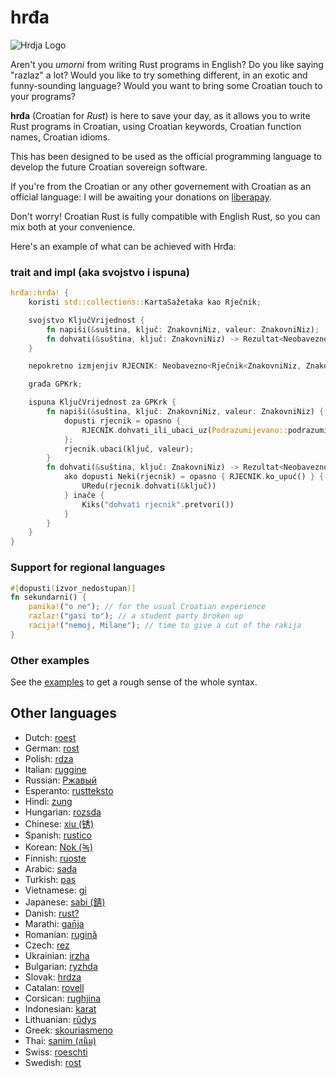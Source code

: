 # hrđa

![Hrdja Logo](https://github.com/njelich/hrdja/assets/12912633/20c147e4-e32b-4958-86e1-d435423c5fa7)

Aren't you _umorni_ from writing Rust programs in English? Do you like saying
"razlaz" a lot? Would you like to try something different, in an exotic and
funny-sounding language? Would you want to bring some Croatian touch to your
programs?

**hrđa** (Croatian for _Rust_) is here to save your day, as it allows you to
write Rust programs in Croatian, using Croatian keywords, Croatian function names,
Croatian idioms.

This has been designed to be used as the official programming language to
develop the future Croatian sovereign software.

If you're from the Croatian or any other governement with Croatian as an official
language: I will be awaiting your donations on
[liberapay](https://liberapay.com/bnjbvr/).

Don't worry!
Croatian Rust is fully compatible with English Rust, so you can mix both at your
convenience.

Here's an example of what can be achieved with Hrđa:

### trait and impl (aka svojstvo i ispuna)

```rust
hrđa::hrđa! {
    koristi std::collections::KartaSažetaka kao Rječnik;

    svojstvo KljučVrijednost {
        fn napiši(&suština, ključ: ZnakovniNiz, valeur: ZnakovniNiz);
        fn dohvati(&suština, ključ: ZnakovniNiz) -> Rezultat<Neobavezno<&ZnakovniNiz>, ZnakovniNiz>;
    }

    nepokretno izmjenjiv RJECNIK: Neobavezno<Rječnik<ZnakovniNiz, ZnakovniNiz>> = Nijedan;

    građa GPKrk;

    ispuna KljučVrijednost za GPKrk {
        fn napiši(&suština, ključ: ZnakovniNiz, valeur: ZnakovniNiz) {
            dopusti rjecnik = opasno {
                RJECNIK.dohvati_ili_ubaci_uz(Podrazumijevano::podrazumijevano)
            };
            rjecnik.ubaci(ključ, valeur);
        }
        fn dohvati(&suština, ključ: ZnakovniNiz) -> Rezultat<Neobavezno<&ZnakovniNiz>, ZnakovniNiz> {
            ako dopusti Neki(rjecnik) = opasno { RJECNIK.ko_upuć() } {
                URedu(rjecnik.dohvati(&ključ))
            } inače {
                Kiks("dohvati rjecnik".pretvori())
            }
        }
    }
}
```

### Support for regional languages

```rust
#[dopusti(izvor_nedostupan)]
fn sekundarni() {
    panika!("o ne"); // for the usual Croatian experience
    razlaz!("gasi to"); // a student party broken up
    racija!("nemoj, Milane"); // time to give a cut of the rakija
}
```

### Other examples

See the [examples](./examples/src/main.rs) to get a rough sense of the whole
syntax.

## Other languages

- Dutch: [roest](https://github.com/jeroenhd/roest)
- German: [rost](https://github.com/michidk/rost)
- Polish: [rdza](https://github.com/phaux/rdza)
- Italian: [ruggine](https://github.com/DamianX/ruggine)
- Russian: [Ржавый](https://github.com/Sanceilaks/rzhavchina)
- Esperanto: [rustteksto](https://github.com/dscottboggs/rustteksto)
- Hindi: [zung](https://github.com/rishit-khandelwal/zung)
- Hungarian: [rozsda](https://github.com/jozsefsallai/rozsda)
- Chinese: [xiu (锈)](https://github.com/lucifer1004/xiu)
- Spanish: [rustico](https://github.com/UltiRequiem/rustico)
- Korean: [Nok (녹)](https://github.com/Alfex4936/nok)
- Finnish: [ruoste](https://github.com/vkoskiv/ruoste)
- Arabic: [sada](https://github.com/LAYGATOR/sada)
- Turkish: [pas](https://github.com/ekimb/pas)
- Vietnamese: [gỉ](https://github.com/Huy-Ngo/gir)
- Japanese: [sabi (錆)](https://github.com/yuk1ty/sabi)
- Danish: [rust?](https://github.com/LunaTheFoxgirl/rust-dk)
- Marathi: [gan̄ja](https://github.com/pranavgade20/ganja)
- Romanian: [rugină](https://github.com/aionescu/rugina)
- Czech: [rez](https://github.com/radekvit/rez)
- Ukrainian: [irzha](https://github.com/brokeyourbike/irzha)
- Bulgarian: [ryzhda](https://github.com/gavadinov/ryzhda)
- Slovak: [hrdza](https://github.com/TheMessik/hrdza)
- Catalan: [rovell](https://github.com/gborobio73/rovell)
- Corsican: [rughjina](https://github.com/aldebaranzbradaradjan/rughjina)
- Indonesian: [karat](https://github.com/annurdien/karat)
- Lithuanian: [rūdys](https://github.com/TruncatedDinosour/rudys)
- Greek: [skouriasmeno](https://github.com/devlocalhost/skouriasmeno)
- Thai: [sanim (สนิม)](https://github.com/korewaChino/sanim)
- Swiss: [roeschti](https://github.com/Georg-code/roeschti)
- Swedish: [rost](https://github.com/vojd/rost/)
